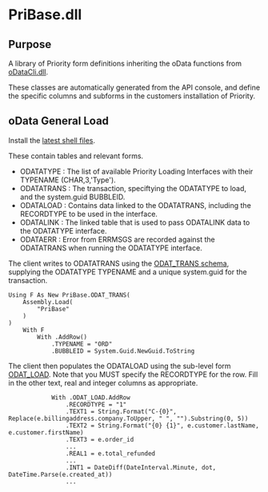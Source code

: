 # PriBase.dll

## Purpose

A library of Priority form definitions inheriting the oData functions from [oDataCli.dll](https://github.com/MedatechUK/MedatechEDI/tree/master/PriorityForms).

These classes are automatically generated from the API console, and define the specific columns and subforms in the customers installation of Priority.

## oData General Load

Install the [latest shell files](https://github.com/MedatechUK/MedatechEDI/releases).

These contain tables and relevant forms.
- ODATATYPE		: The list of available Priority Loading Interfaces with their TYPENAME (CHAR,3,'Type').
- ODATATRANS	: The transaction, speciftying the ODATATYPE to load, and the system.guid BUBBLEID.
- ODATALOAD		: Contains data linked to the ODATATRANS, including the RECORDTYPE to be used in the interface.
- ODATALINK		: The linked table that is used to pass ODATALINK data to the ODATATYPE interface.
- ODATAERR		: Error from ERRMSGS are recorded against the ODATATRANS when running the ODATATYPE interface.

The client writes to ODATATRANS using the [ODAT_TRANS schema](https://github.com/MedatechUK/MedatechEDI/blob/master/PriorityForms/Schema/ODAT_TRANS.vb), supplying the ODATATYPE TYPENAME and a unique system.guid for the transaction.
```
Using F As New PriBase.ODAT_TRANS(
    Assembly.Load(
        "PriBase"
    )
)
    With F
        With .AddRow()
            .TYPENAME = "ORD"
            .BUBBLEID = System.Guid.NewGuid.ToString
```

The client then populates the ODATALOAD using the sub-level form [ODAT_LOAD](https://github.com/MedatechUK/MedatechEDI/blob/master/PriorityForms/Schema/ODAT_LOAD.vb). Note that you MUST specify the RECORDTYPE for the row. Fill in the other text, real and integer columns as appropriate.
```
            With .ODAT_LOAD.AddRow
                .RECORDTYPE = "1"
                .TEXT1 = String.Format("C-{0}", Replace(e.billingaddress.company.ToUpper, " ", "").Substring(0, 5))
                .TEXT2 = String.Format("{0} {1}", e.customer.lastName, e.customer.firstName)
                .TEXT3 = e.order_id                
				...
				.REAL1 = e.total_refunded
				...
				.INT1 = DateDiff(DateInterval.Minute, dot, DateTime.Parse(e.created_at))
				...
```
